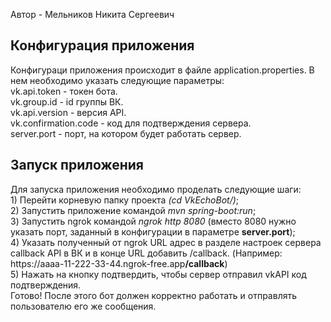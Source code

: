 Автор - Мельников Никита Сергеевич
<h2>Конфигурация приложения</h2>
Конфигураци приложения происходит в файле application.properties. В нем необходимо указать следующие параметры:<br>
vk.api.token - токен бота.<br>
vk.group.id - id группы ВК.<br>
vk.api.version - версия API.<br>
vk.confirmation.code - код для подтверждения сервера.<br>
server.port - порт, на котором будет работать сервер.<br>
<h2>Запуск приложения</h2>
Для запуска приложения необходимо проделать следующие шаги:<br>
1) Перейти корневую папку проекта <i>(cd VkEchoBot/)</i>;<br>
2) Запустить приложение командой <i>mvn spring-boot:run</i>;<br>
3) Запустить ngrok командой <i>ngrok http 8080</i> (вместо 8080 нужно указать порт, заданный в конфигурации в параметре <b>server.port</b>);<br>
4) Указать полученный от ngrok URL адрес в разделе настроек сервера callback API в ВК и в конце URL добавить /callback. (Например: https://aaaa-11-222-33-44.ngrok-free.app<b>/callback</b>)<br>
5) Нажать на кнопку подтвердить, чтобы сервер отправил vkAPI код подтверждения.<br>
Готово! После этого бот должен корректно работать и отправлять пользователю его же сообщения.<br>

